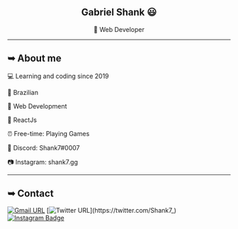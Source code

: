 <div align="center">

## Gabriel Shank 😃
🎈 Web Developer

</div>

---

## ➥ About me

💻 Learning and coding since 2019

🍁 Brazilian

🖤 Web Development

🤍 ReactJs

⏰ Free-time: Playing Games

📧 Discord: Shank7#0007

📷 Instagram: shank7.gg

---

## ➥ Contact

[![Gmail URL](https://img.shields.io/twitter/url?color=D44638&label=Email&logo=gmail&logoColor=%23FFF&style=for-the-badge&url=https://mail.google.com/)](mailto:shankcgc@gmail.com)
[![Twitter URL](https://img.shields.io/twitter/url?color=3397d8&label=Twitter&logo=twitter&logoColor=%23FFF&style=for-the-badge&url=https%3A%2F%2Fhttps://twitter.com/Shank7_)](https://twitter.com/Shank7_)
[![Instagram Badge](https://img.shields.io/badge/-natansl-purple?style=flat-square&logo=instagram&logoColor=white&link=https://www.instagram.com/shank7.gg?hl=pt-br)](https://www.instagram.com/shank7.gg)
